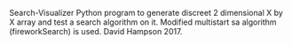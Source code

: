 Search-Visualizer
Python program to generate discreet 2 dimensional X by X array and test a search algorithm on it.
Modified multistart sa algorithm (fireworkSearch) is used. 
David Hampson 2017.
